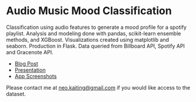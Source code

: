 # Audio Music Mood Classification

Classification using audio features to generate a mood profile for a spotify playlist. Analysis and modeling done with pandas, scikit-learn ensemble methods, and XGBoost. Visualizations created using matplotlib and seaborn. Production in Flask. Data queried from Billboard API, Spotify API and Gracenote API.

* [Blog Post](https://neokt.github.io/projects/audio-music-mood-classification/)
* [Presentation](neokt-audio-music-mood-classification-102816.pdf)
* [App Screenshots](/screenshots)

Please contact me at neo.kaiting@gmail.com if you would like access to the dataset.
